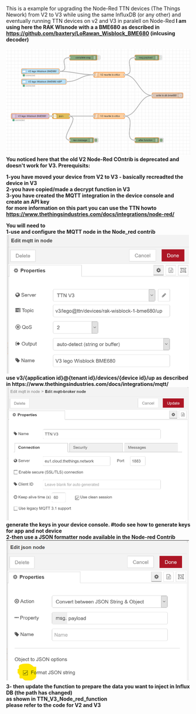 This is a example for upgrading the Node-Red TTN devices (The Things Nework) from V2 to V3 while using the same InfluxDB (or any other) and eventually running TTN devices on v2 and V3 in paralell on Node-Red<b>
 I am using here the RAK WIsnode with a a BME680 as described in https://github.com/baxtery/LoRawan_Wisblock_BME680 (inlcusing decoder)
<br><br>
 <img src="images/Node-Red_v2_v3_ttn.png" alt="Upgrade TTN nodes from V2 to V3 on Node-Red"> 
 <br>
 You noticed here that the old V2 Node-Red COntrib is deprecated and doesn't work for V3.
 Prerequisits:<p>
1-you have moved your device from V2 to V3 - basically recreadted the device in V3<br>
2-you have copied/made a decrypt function in V3<br>
3-you have created the MQTT integration in the device console and create an API key <br>
 for more information on this part you can use the TTN howto https://www.thethingsindustries.com/docs/integrations/node-red/
 </p>
 <p>
 You will need to<br>1-use and configure the MQTT node in the Node_red contrib<br>
  <img src="images/create_mqtt_broker_ttn_v3_up.png" alt="Configure the TTN MQTT Broker" width="500"><br>
  use v3/{application id}@{tenant id}/devices/{device id}/up as described in https://www.thethingsindustries.com/docs/integrations/mqtt/<br>
  <img src="images/create_mqtt_broker_api_keys.png" alt="Configure the API Keys for you Device" width="500"><br>
  generate the keys in your device console. #todo see how to generate keys for app and not device<br>
  2-then use a JSON formatter node available in the Node-red Contrib<br>
   <img src="images/Json_node.png" alt="Parse MQTT into JSON" width="500"><br>
 3- then update the function to prepare the data you want to inject in Influx DB (the path has changed)<br>
  as shown in TTN_V3_Node_red_function<br>
 please refer to the code for V2 and V3</p>
 
